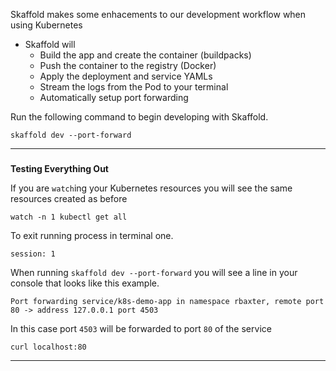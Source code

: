 
Skaffold makes some enhacements to our development workflow when using Kubernetes
* Skaffold will
    *   Build the app and create the container (buildpacks)
    *   Push the container to the registry (Docker)
    *   Apply the deployment and service YAMLs
    *   Stream the logs from the Pod to your terminal
    *   Automatically setup port forwarding

Run the following command to begin developing with Skaffold.
```execute-1
skaffold dev --port-forward
```

---

### 
**Testing Everything Out**

If you are `watch`ing your Kubernetes resources you will see the same resources created as before
```execute-2
watch -n 1 kubectl get all
```

To exit running process in terminal one.
```terminal:interrupt
session: 1
```

When running `skaffold dev --port-forward` you will see a line in your console that looks like this example.

```
Port forwarding service/k8s-demo-app in namespace rbaxter, remote port 80 -> address 127.0.0.1 port 4503

```

In this case port `4503` will be forwarded to port `80` of the service

```execute-2
curl localhost:80
```

---